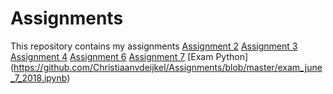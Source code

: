 # Assignments
This repository contains my assignments
[Assignment 2](https://github.com/Christiaanvdeijkel/Assignments/blob/master/assignment2.ipynb)
[Assignment 3](https://github.com/Christiaanvdeijkel/Assignments/blob/master/assignment3.ipynb)
[Assignment 4](https://github.com/Christiaanvdeijkel/Assignments/blob/master/assignment4.ipynb)
[Assignment 6](https://github.com/Christiaanvdeijkel/Assignments/blob/master/Graded_assignment1.ipynb)
[Assignment 7](https://github.com/Christiaanvdeijkel/Assignments/blob/master/Graded_assignment_2.ipynb)
[Exam Python] (https://github.com/Christiaanvdeijkel/Assignments/blob/master/exam_june_7_2018.ipynb)
